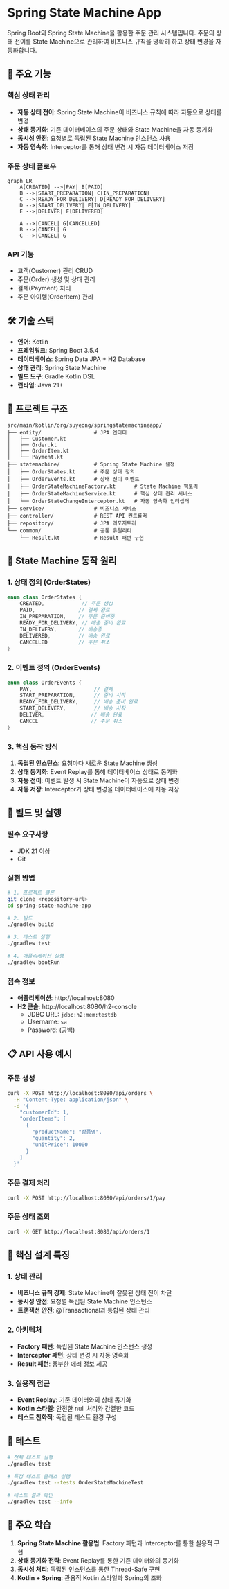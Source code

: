 # Spring State Machine App

Spring Boot와 Spring State Machine을 활용한 주문 관리 시스템입니다. 주문의 상태 전이를 State Machine으로 관리하여 비즈니스 규칙을 명확히 하고 상태 변경을 자동화합니다.

## 🚀 주요 기능

### 핵심 상태 관리
- **자동 상태 전이**: Spring State Machine이 비즈니스 규칙에 따라 자동으로 상태를 변경
- **상태 동기화**: 기존 데이터베이스의 주문 상태와 State Machine을 자동 동기화
- **동시성 안전**: 요청별로 독립된 State Machine 인스턴스 사용
- **자동 영속화**: Interceptor를 통해 상태 변경 시 자동 데이터베이스 저장

### 주문 상태 플로우
```mermaid
graph LR
    A[CREATED] -->|PAY| B[PAID]
    B -->|START_PREPARATION| C[IN_PREPARATION]
    C -->|READY_FOR_DELIVERY| D[READY_FOR_DELIVERY]
    D -->|START_DELIVERY| E[IN_DELIVERY]
    E -->|DELIVER| F[DELIVERED]
    
    A -->|CANCEL| G[CANCELLED]
    B -->|CANCEL| G
    C -->|CANCEL| G
```

### API 기능
- 고객(Customer) 관리 CRUD
- 주문(Order) 생성 및 상태 관리
- 결제(Payment) 처리
- 주문 아이템(OrderItem) 관리

## 🛠 기술 스택

- **언어**: Kotlin
- **프레임워크**: Spring Boot 3.5.4
- **데이터베이스**: Spring Data JPA + H2 Database
- **상태 관리**: Spring State Machine
- **빌드 도구**: Gradle Kotlin DSL
- **런타임**: Java 21+

## 📁 프로젝트 구조

```
src/main/kotlin/org/suyeong/springstatemachineapp/
├── entity/                 # JPA 엔티티
│   ├── Customer.kt
│   ├── Order.kt
│   ├── OrderItem.kt
│   └── Payment.kt
├── statemachine/           # Spring State Machine 설정
│   ├── OrderStates.kt      # 주문 상태 정의
│   ├── OrderEvents.kt      # 상태 전이 이벤트
│   ├── OrderStateMachineFactory.kt      # State Machine 팩토리
│   ├── OrderStateMachineService.kt      # 핵심 상태 관리 서비스
│   └── OrderStateChangeInterceptor.kt   # 자동 영속화 인터셉터
├── service/                # 비즈니스 서비스
├── controller/             # REST API 컨트롤러
├── repository/             # JPA 리포지토리
└── common/                 # 공통 유틸리티
    └── Result.kt           # Result 패턴 구현
```

## 🎯 State Machine 동작 원리

### 1. 상태 정의 (OrderStates)
```kotlin
enum class OrderStates {
    CREATED,            // 주문 생성
    PAID,              // 결제 완료
    IN_PREPARATION,    // 주문 준비중
    READY_FOR_DELIVERY, // 배송 준비 완료
    IN_DELIVERY,       // 배송중
    DELIVERED,         // 배송 완료
    CANCELLED          // 주문 취소
}
```

### 2. 이벤트 정의 (OrderEvents)
```kotlin
enum class OrderEvents {
    PAY,                    // 결제
    START_PREPARATION,      // 준비 시작
    READY_FOR_DELIVERY,     // 배송 준비 완료
    START_DELIVERY,         // 배송 시작
    DELIVER,               // 배송 완료
    CANCEL                 // 주문 취소
}
```

### 3. 핵심 동작 방식
1. **독립된 인스턴스**: 요청마다 새로운 State Machine 생성
2. **상태 동기화**: Event Replay를 통해 데이터베이스 상태로 동기화
3. **자동 전이**: 이벤트 발생 시 State Machine이 자동으로 상태 변경
4. **자동 저장**: Interceptor가 상태 변경을 데이터베이스에 자동 저장

## 🚦 빌드 및 실행

### 필수 요구사항
- JDK 21 이상
- Git

### 실행 방법
```bash
# 1. 프로젝트 클론
git clone <repository-url>
cd spring-state-machine-app

# 2. 빌드
./gradlew build

# 3. 테스트 실행
./gradlew test

# 4. 애플리케이션 실행
./gradlew bootRun
```

### 접속 정보
- **애플리케이션**: http://localhost:8080
- **H2 콘솔**: http://localhost:8080/h2-console
  - JDBC URL: `jdbc:h2:mem:testdb`
  - Username: `sa`
  - Password: (공백)

## 📋 API 사용 예시

### 주문 생성
```bash
curl -X POST http://localhost:8080/api/orders \
  -H "Content-Type: application/json" \
  -d '{
    "customerId": 1,
    "orderItems": [
      {
        "productName": "상품명",
        "quantity": 2,
        "unitPrice": 10000
      }
    ]
  }'
```

### 주문 결제 처리
```bash
curl -X POST http://localhost:8080/api/orders/1/pay
```

### 주문 상태 조회
```bash
curl -X GET http://localhost:8080/api/orders/1
```

## 🔧 핵심 설계 특징

### 1. 상태 관리
- **비즈니스 규칙 강제**: State Machine이 잘못된 상태 전이 차단
- **동시성 안전**: 요청별 독립된 State Machine 인스턴스
- **트랜잭션 안전**: @Transactional과 통합된 상태 관리

### 2. 아키텍처
- **Factory 패턴**: 독립된 State Machine 인스턴스 생성
- **Interceptor 패턴**: 상태 변경 시 자동 영속화
- **Result 패턴**: 풍부한 에러 정보 제공

### 3. 실용적 접근
- **Event Replay**: 기존 데이터와의 상태 동기화
- **Kotlin 스타일**: 안전한 null 처리와 간결한 코드
- **테스트 친화적**: 독립된 테스트 환경 구성

## 🧪 테스트

```bash
# 전체 테스트 실행
./gradlew test

# 특정 테스트 클래스 실행
./gradlew test --tests OrderStateMachineTest

# 테스트 결과 확인
./gradlew test --info
```

## 📝 주요 학습

1. **Spring State Machine 활용법**: Factory 패턴과 Interceptor를 통한 실용적 구현
2. **상태 동기화 전략**: Event Replay를 통한 기존 데이터와의 동기화
3. **동시성 처리**: 독립된 인스턴스를 통한 Thread-Safe 구현
4. **Kotlin + Spring**: 관용적 Kotlin 스타일과 Spring의 조화
